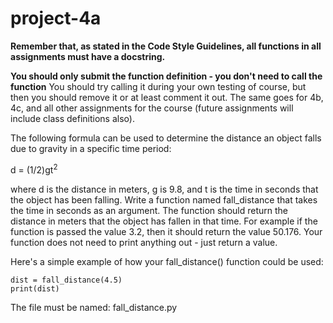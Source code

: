 # project-4a

**Remember that, as stated in the Code Style Guidelines, all functions in all assignments must have a docstring.**

**You should only submit the function definition - you don't need to call the function** You should try calling it during your own testing of course, but then you should remove it or at least comment it out. The same goes for 4b, 4c, and all other assignments for the course (future assignments will include class definitions also).

The following formula can be used to determine the distance an object falls due to gravity in a specific time period:

d = (1/2)gt<sup>2</sup>

where d is the distance in meters, g is 9.8, and t is the time in seconds that the object has been falling.  Write a function named fall_distance that takes the time in seconds as an argument.  The function should return the distance in meters that the object has fallen in that time.  For example if the function is passed the value 3.2, then it should return the value 50.176.  Your function does not need to print anything out - just return a value.

Here's a simple example of how your fall_distance() function could be used:
```
dist = fall_distance(4.5)
print(dist)
```

The file must be named: fall_distance.py
